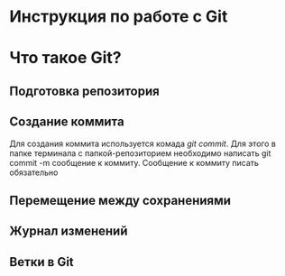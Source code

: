 # Инструкция по работе с Git

# Что такое Git?

## Подготовка репозитория

## Создание коммита
Для создания коммита используется комада *git commit*. Для этого в папке терминала с папкой-репозиторием необходимо написать git commit -m  сообщение к коммиту. Сообщение к коммиту писать обязательно

## Перемещение между сохранениями

## Журнал изменений

## Ветки в Git